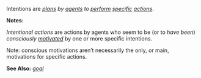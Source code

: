 Intentions are *[plans](https://github.com/gcassel/Modular-Organization-Terminology/blob/master/terms/plan.md) by [agents](https://github.com/gcassel/Modular-Organization-Terminology/blob/master/terms/agent.md) to [perform](https://github.com/gcassel/Modular-Organization-Terminology/blob/master/terms/perform.md) [specific](https://github.com/gcassel/Modular-Organization-Terminology/blob/master/terms/specific.md) [actions](https://github.com/gcassel/Modular-Organization-Terminology/blob/master/terms/action.md)*.
 
**Notes:** 

*Intentional actions* are actions by agents who seem to be (or to *have been*) *consciously [motivated](https://github.com/gcassel/Modular-Organization-Terminology/blob/master/terms/motivation.md)* by one or more specific intentions. 
 
Note: conscious motivations aren’t necessarily the only, or main, motivations for specific actions.

**See Also:** *[goal](https://github.com/gcassel/Modular-Organization-Terminology/blob/master/terms/goal.md)*
